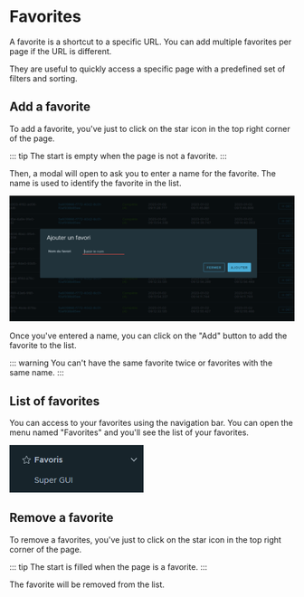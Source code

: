 # Favorites

A favorite is a shortcut to a specific URL. You can add multiple favorites per page if the URL is different.

They are useful to quickly access a specific page with a predefined set of filters and sorting.



## Add a favorite

To add a favorite, you've just to click on the star icon in the top right corner of the page.

::: tip
The start is empty when the page is not a favorite.
:::

Then, a modal will open to ask you to enter a name for the favorite. The name is used to identify the favorite in the list.

![Modal to add a favorites](../assets/images/favorites-add.png)

Once you've entered a name, you can click on the "Add" button to add the favorite to the list.

::: warning
You can't have the same favorite twice or favorites with the same name.
:::

## List of favorites

You can access to your favorites using the navigation bar. You can open the menu named "Favorites" and you'll see the list of your favorites.

![List of favorites](../assets/images/favorites-list.png)

## Remove a favorite

To remove a favorites, you've just to click on the star icon in the top right corner of the page.

::: tip
The start is filled when the page is a favorite.
:::

The favorite will be removed from the list.
